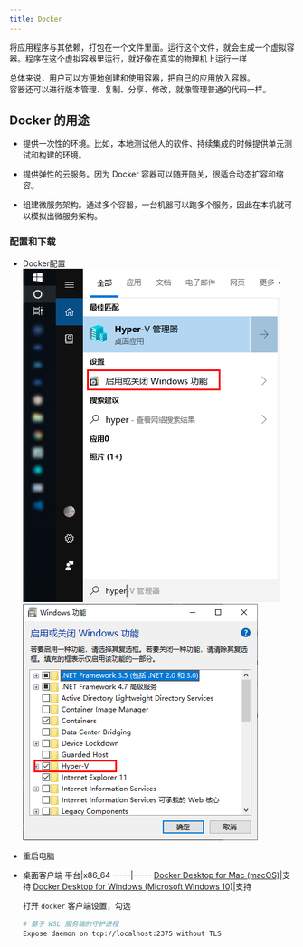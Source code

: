 ```yaml
---
title: Docker  
---
```


将应用程序与其依赖，打包在一个文件里面。运行这个文件，就会生成一个虚拟容器。程序在这个虚拟容器里运行，就好像在真实的物理机上运行一样

总体来说，用户可以方便地创建和使用容器，把自己的应用放入容器。  
容器还可以进行版本管理、复制、分享、修改，就像管理普通的代码一样。

## Docker 的用途

- 提供一次性的环境。比如，本地测试他人的软件、持续集成的时候提供单元测试和构建的环境。

- 提供弹性的云服务。因为 Docker 容器可以随开随关，很适合动态扩容和缩容。

- 组建微服务架构。通过多个容器，一台机器可以跑多个服务，因此在本机就可以模拟出微服务架构。

### 配置和下载

- Docker配置  
    ![cmd](Assets/20190515185519.png)
    ![hyper-v](Assets/20190515185553.png)

- 重启电脑

- 桌面客户端
  平台|x86_64
  -----|-----
  [Docker Desktop for Mac (macOS)](https://docs.docker.com/docker-for-mac/install/)|支持
  [Docker Desktop for Windows (Microsoft Windows 10)](https://docs.docker.com/docker-for-windows/install/)|支持

  打开 `docker` 客户端设置，勾选

  ```sh
  # 基于 WSL 服务端的守护进程
  Expose daemon on tcp://localhost:2375 without TLS
  ```
